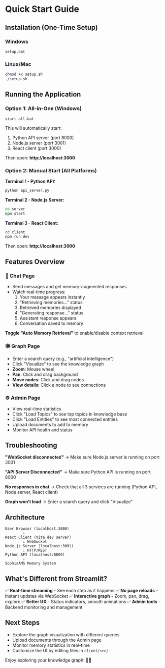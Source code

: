 # Quick Start Guide

## Installation (One-Time Setup)

### Windows
```batch
setup.bat
```

### Linux/Mac
```bash
chmod +x setup.sh
./setup.sh
```

## Running the Application

### Option 1: All-in-One (Windows)
```batch
start-all.bat
```

This will automatically start:
1. Python API server (port 8000)
2. Node.js server (port 3001)
3. React client (port 3000)

Then open: **http://localhost:3000**

### Option 2: Manual Start (All Platforms)

**Terminal 1 - Python API:**
```bash
python api_server.py
```

**Terminal 2 - Node.js Server:**
```bash
cd server
npm start
```

**Terminal 3 - React Client:**
```bash
cd client
npm run dev
```

Then open: **http://localhost:3000**

## Features Overview

### 💬 Chat Page
- Send messages and get memory-augmented responses
- Watch real-time progress:
  1. Your message appears instantly
  2. "Retrieving memories..." status
  3. Retrieved memories displayed
  4. "Generating response..." status
  5. Assistant response appears
  6. Conversation saved to memory

**Toggle "Auto Memory Retrieval"** to enable/disable context retrieval

### 🕸️ Graph Page
- Enter a search query (e.g., "artificial intelligence")
- Click "Visualize" to see the knowledge graph
- **Zoom**: Mouse wheel
- **Pan**: Click and drag background
- **Move nodes**: Click and drag nodes
- **View details**: Click a node to see connections

### ⚙️ Admin Page
- View real-time statistics
- Click "Load Topics" to see top topics in knowledge base
- Click "Load Entities" to see most connected entities
- Upload documents to add to memory
- Monitor API health and status

## Troubleshooting

**"WebSocket disconnected"**
→ Make sure Node.js server is running on port 3001

**"API Server Disconnected"**
→ Make sure Python API is running on port 8000

**No responses in chat**
→ Check that all 3 services are running (Python API, Node server, React client)

**Graph won't load**
→ Enter a search query and click "Visualize"

## Architecture

```
User Browser (localhost:3000)
        ↓
React Client (Vite dev server)
        ↓ WebSocket
Node.js Server (localhost:3001)
        ↓ HTTP/REST
Python API (localhost:8000)
        ↓
SophiaAMS Memory System
```

## What's Different from Streamlit?

✅ **Real-time streaming** - See each step as it happens
✅ **No page reloads** - Instant updates via WebSocket
✅ **Interactive graph** - Zoom, pan, drag, explore
✅ **Better UX** - Status indicators, smooth animations
✅ **Admin tools** - Backend monitoring and management

## Next Steps

- Explore the graph visualization with different queries
- Upload documents through the Admin page
- Monitor memory statistics in real-time
- Customize the UI by editing files in `client/src/`

Enjoy exploring your knowledge graph! 🧠✨
